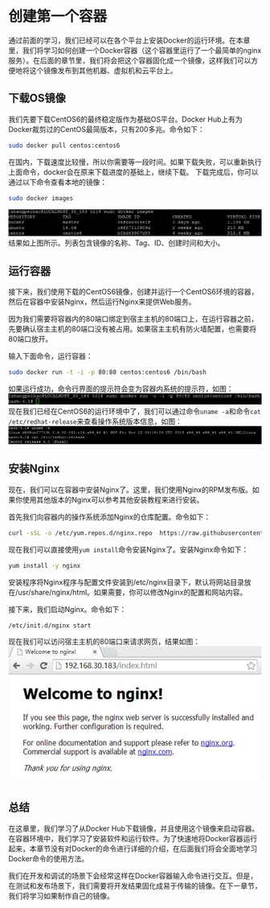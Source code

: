 # 创建第一个容器

通过前面的学习，我们已经可以在各个平台上安装Docker的运行环境。在本章里，我们将学习如何创建一个Docker容器（这个容器里运行了一个最简单的nginx服务）。在后面的章节里，我们将会把这个容器固化成一个镜像，这样我们可以方便地将这个镜像发布到其他机器、虚拟机和云平台上。

## 下载OS镜像

我们先要下载CentOS6的最终稳定版作为基础OS平台。Docker Hub上有为Docker裁剪过的CentOS最简版本，只有200多兆。命令如下：

```bash
sudo docker pull centos:centos6
```

在国内，下载速度比较慢，所以你需要等一段时间。如果下载失败，可以重新执行上面命令，docker会在原来下载进度的基础上，继续下载。
下载完成后，你可以通过以下命令查看本地的镜像：

```bash
sudo docker images
```

![](images/02_CreateFirstContainer/images.jpg)
结果如上图所示。列表包含镜像的名称、Tag、ID、创建时间和大小。

## 运行容器

接下来，我们使用下载的CentOS6镜像，创建并运行一个CentOS6环境的容器，然后在容器中安装Nginx，然后运行Nginx来提供Web服务。

因为我们需要将容器内的80端口绑定到宿主主机的80端口上，在运行容器之前，先要确认宿主主机的80端口没有被占用。如果宿主主机有防火墙配置，也需要将80端口放开。

输入下面命令，运行容器：
```bash
sudo docker run -t -i -p 80:80 centos:centos6 /bin/bash
```
如果运行成功，命令行界面的提示符会变为容器内系统的提示符，如图：
![](images/02_CreateFirstContainer/run.jpg)
现在我们已经在CentOS6的运行环境中了，我们可以通过命令`uname -a`和命令`cat /etc/redhat-release`来查看操作系统版本信息，如图：
![](images/02_CreateFirstContainer/uname.jpg)

## 安装Nginx

现在，我们可以在容器中安装Nginx了。这里，我们使用Nginx的RPM发布版。如果你使用其他版本的Nginx可以参考其他安装教程来进行安装。

首先我们向容器内的操作系统添加Nginx的仓库配置。命令如下：
```bash
curl -sSL -o /etc/yum.repos.d/nginx.repo  https://raw.githubusercontent.com/zhangpeihao/LearningDocker/master/manuscript/code/02/nginx.repo
```

现在我们可以直接使用`yum install`命令安装Nginx了。安装Nginx命令如下：
```bash
yum install -y nginx
```
安装程序将Nginx程序与配置文件安装到/etc/nginx目录下，默认将网站目录放在/usr/share/nginx/html。如果需要，你可以修改Nginx的配置和网站内容。

接下来，我们启动Nginx。命令如下：
```bash
/etc/init.d/nginx start
```
现在我们可以访问宿主主机的80端口来请求网页，结果如图：
![](images/02_CreateFirstContainer/webpage.jpg)

## 总结

在这章里，我们学习了从Docker Hub下载镜像，并且使用这个镜像来启动容器。在容器环境中，我们学习了安装软件和运行软件。为了快速地将Docker容器运行起来，本章节没有对Docker的命令进行详细的介绍，在后面我们将会全面地学习Docker命令的使用方法。

我们在开发和调试的场景下会经常这样在Docker容器输入命令进行交互。但是，在测试和发布场景下，我们需要将开发结果固化成易于传输的镜像。在下一章节，我们将学习如果制作自己的镜像。